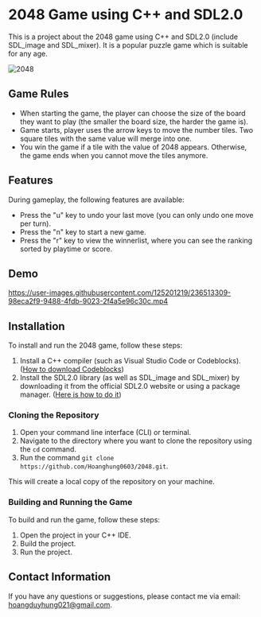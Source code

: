 

# 2048 Game using C++ and SDL2.0

This is a project about the 2048 game using C++ and SDL2.0 (include SDL_image and SDL_mixer). It is a popular puzzle game which is suitable for any age.

![2048](https://user-images.githubusercontent.com/125201219/236513254-18b7c3ab-3d76-4f87-972e-423277db8314.png)

## Game Rules

- When starting the game, the player can choose the size of the board they want to play (the smaller the board size, the harder the game is).
- Game starts, player uses the arrow keys to move the number tiles. Two square tiles with the same value will merge into one.
- You win the game if a tile with the value of 2048 appears. Otherwise, the game ends when you cannot move the tiles anymore.

## Features
During gameplay, the following features are available:
- Press the "u" key to undo your last move (you can only undo one move per turn).
- Press the "n" key to start a new game.
- Press the "r" key to view the winnerlist, where you can see the ranking sorted by playtime or score.

## Demo

https://user-images.githubusercontent.com/125201219/236513309-98eca2f9-9488-4fdb-9023-2f4a5e96c30c.mp4

## Installation
To install and run the 2048 game, follow these steps:

1. Install a C++ compiler (such as Visual Studio Code or Codeblocks).
   ([How to download Codeblocks](https://www.wikihow.com/Download,-Install,-and-Use-Code::Blocks#Downloading-Code::Blocks))
3. Install the SDL2.0 library (as well as SDL_image and SDL_mixer) by downloading it from the official SDL2.0 website or using a package manager. ([Here is how to do it](https://lazyfoo.net/tutorials/SDL/01_hello_SDL/index.php))

### Cloning the Repository

1. Open your command line interface (CLI) or terminal.
2. Navigate to the directory where you want to clone the repository using the `cd` command.
3. Run the command `git clone https://github.com/Hoanghung0603/2048.git`.

This will create a local copy of the repository on your machine.

### Building and Running the Game

To build and run the game, follow these steps:

1. Open the project in your C++ IDE.
2. Build the project.
3. Run the project.

## Contact Information

If you have any questions or suggestions, please contact me via email: hoangduyhung021@gmail.com.
